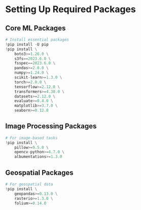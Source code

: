 # Setting Up Required Packages

## Core ML Packages

```python
# Install essential packages
!pip install -U pip
!pip install \
    boto3>=1.26.0 \
    s3fs==2023.6.0 \
    fsspec==2023.6.0 \
    pandas>=2.0.0 \
    numpy>=1.24.0 \
    scikit-learn>=1.3.0 \
    torch>=2.0.0 \
    tensorflow>=2.12.0 \
    transformers>=4.30.0 \
    datasets>=2.12.0 \
    evaluate>=0.4.0 \
    matplotlib>=3.7.0 \
    seaborn>=0.12.0
```

## Image Processing Packages

```python
# For image-based tasks
!pip install \
    pillow>=9.5.0 \
    opencv-python>=4.7.0 \
    albumentations>=1.3.0
```

## Geospatial Packages

```python
# For geospatial data
!pip install \
    geopandas>=0.13.0 \
    rasterio>=1.3.0 \
    folium>=0.14.0
```

